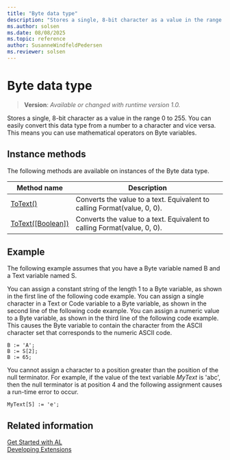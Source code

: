 ```yaml
---
title: "Byte data type"
description: "Stores a single, 8-bit character as a value in the range 0 to 255."
ms.author: solsen
ms.date: 08/08/2025
ms.topic: reference
author: SusanneWindfeldPedersen
ms.reviewer: solsen
---
```

[//]: # (START>DO_NOT_EDIT)
[//]: # (IMPORTANT:Do not edit any of the content between here and the END>DO_NOT_EDIT.)
[//]: # (Any modifications should be made in the .xml files in the ModernDev repo.)
# Byte data type
> **Version**: _Available or changed with runtime version 1.0._

Stores a single, 8-bit character as a value in the range 0 to 255. You can easily convert this data type from a number to a character and vice versa. This means you can use mathematical operators on Byte variables.



## Instance methods
The following methods are available on instances of the Byte data type.

|Method name|Description|
|-----------|-----------|
|[ToText()](byte-totext-method.md)|Converts the value to a text. Equivalent to calling Format(value, 0, 0).|
|[ToText([Boolean])](byte-totext-boolean-method.md)|Converts the value to a text. Equivalent to calling Format(value, 0, 0).|

[//]: # (IMPORTANT: END>DO_NOT_EDIT)

## Example

The following example assumes that you have a Byte variable named B and a Text variable named S.  
  
You can assign a constant string of the length 1 to a Byte variable, as shown in the first line of the following code example. You can assign a single character in a Text or Code variable to a Byte variable, as shown in the second line of the following code example. You can assign a numeric value to a Byte variable, as shown in the third line of the following code example. This causes the Byte variable to contain the character from the ASCII character set that corresponds to the numeric ASCII code.  
  
```al
B := 'A';  
B := S[2];  
B := 65;  
```  
  
You cannot assign a character to a position greater than the position of the null terminator. For example, if the value of the text variable *MyText* is 'abc', then the null terminator is at position 4 and the following assignment causes a run-time error to occur.  
  
```al
MyText[5] := 'e';  
```  
  
## Related information

[Get Started with AL](../../devenv-get-started.md)  
[Developing Extensions](../../devenv-dev-overview.md)  